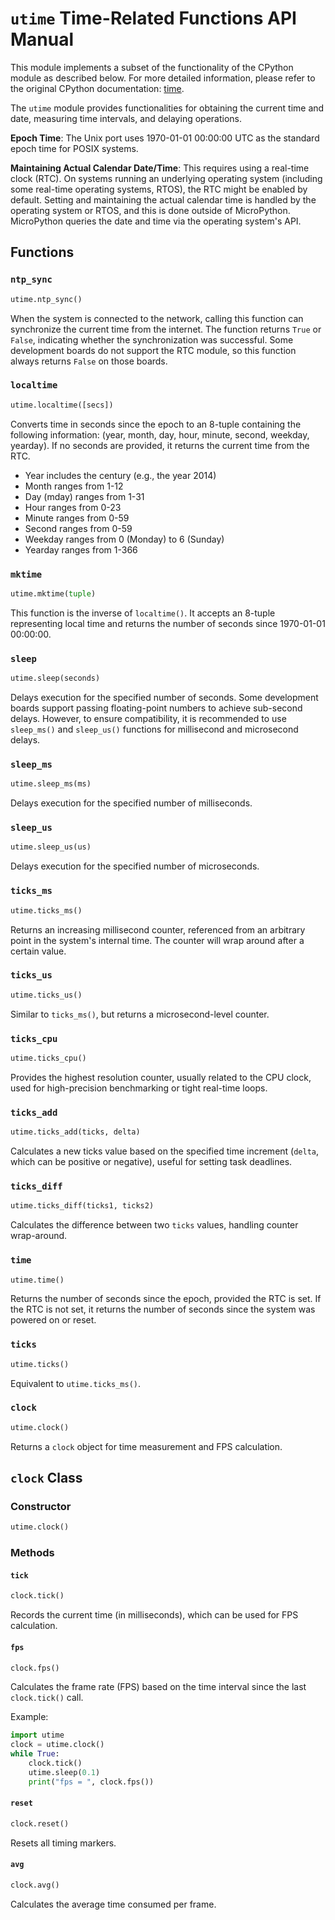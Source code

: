 # `utime` Time-Related Functions API Manual

This module implements a subset of the functionality of the CPython module as described below. For more detailed information, please refer to the original CPython documentation: [time](https://docs.python.org/3.5/library/time.html#module-time).

The `utime` module provides functionalities for obtaining the current time and date, measuring time intervals, and delaying operations.

**Epoch Time**: The Unix port uses 1970-01-01 00:00:00 UTC as the standard epoch time for POSIX systems.

**Maintaining Actual Calendar Date/Time**: This requires using a real-time clock (RTC). On systems running an underlying operating system (including some real-time operating systems, RTOS), the RTC might be enabled by default. Setting and maintaining the actual calendar time is handled by the operating system or RTOS, and this is done outside of MicroPython. MicroPython queries the date and time via the operating system's API.

## Functions

### `ntp_sync`

```python
utime.ntp_sync()
```

When the system is connected to the network, calling this function can synchronize the current time from the internet. The function returns `True` or `False`, indicating whether the synchronization was successful. Some development boards do not support the RTC module, so this function always returns `False` on those boards.

### `localtime`

```python
utime.localtime([secs])
```

Converts time in seconds since the epoch to an 8-tuple containing the following information: (year, month, day, hour, minute, second, weekday, yearday). If no seconds are provided, it returns the current time from the RTC.

- Year includes the century (e.g., the year 2014)
- Month ranges from 1-12
- Day (mday) ranges from 1-31
- Hour ranges from 0-23
- Minute ranges from 0-59
- Second ranges from 0-59
- Weekday ranges from 0 (Monday) to 6 (Sunday)
- Yearday ranges from 1-366

### `mktime`

```python
utime.mktime(tuple)
```

This function is the inverse of `localtime()`. It accepts an 8-tuple representing local time and returns the number of seconds since 1970-01-01 00:00:00.

### `sleep`

```python
utime.sleep(seconds)
```

Delays execution for the specified number of seconds. Some development boards support passing floating-point numbers to achieve sub-second delays. However, to ensure compatibility, it is recommended to use `sleep_ms()` and `sleep_us()` functions for millisecond and microsecond delays.

### `sleep_ms`

```python
utime.sleep_ms(ms)
```

Delays execution for the specified number of milliseconds.

### `sleep_us`

```python
utime.sleep_us(us)
```

Delays execution for the specified number of microseconds.

### `ticks_ms`

```python
utime.ticks_ms()
```

Returns an increasing millisecond counter, referenced from an arbitrary point in the system's internal time. The counter will wrap around after a certain value.

### `ticks_us`

```python
utime.ticks_us()
```

Similar to `ticks_ms()`, but returns a microsecond-level counter.

### `ticks_cpu`

```python
utime.ticks_cpu()
```

Provides the highest resolution counter, usually related to the CPU clock, used for high-precision benchmarking or tight real-time loops.

### `ticks_add`

```python
utime.ticks_add(ticks, delta)
```

Calculates a new ticks value based on the specified time increment (`delta`, which can be positive or negative), useful for setting task deadlines.

### `ticks_diff`

```python
utime.ticks_diff(ticks1, ticks2)
```

Calculates the difference between two `ticks` values, handling counter wrap-around.

### `time`

```python
utime.time()
```

Returns the number of seconds since the epoch, provided the RTC is set. If the RTC is not set, it returns the number of seconds since the system was powered on or reset.

### `ticks`

```python
utime.ticks()
```

Equivalent to `utime.ticks_ms()`.

### `clock`

```python
utime.clock()
```

Returns a `clock` object for time measurement and FPS calculation.

## `clock` Class

### Constructor

```python
utime.clock()
```

### Methods

#### `tick`

```python
clock.tick()
```

Records the current time (in milliseconds), which can be used for FPS calculation.

#### `fps`

```python
clock.fps()
```

Calculates the frame rate (FPS) based on the time interval since the last `clock.tick()` call.

Example:

```python
import utime
clock = utime.clock()
while True:
    clock.tick()
    utime.sleep(0.1)
    print("fps = ", clock.fps())
```

#### `reset`

```python
clock.reset()
```

Resets all timing markers.

#### `avg`

```python
clock.avg()
```

Calculates the average time consumed per frame.

